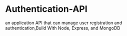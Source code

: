 # Authentication-API
an application API that can manage user registration and authentication,Build With Node, Express, and MongoDB

